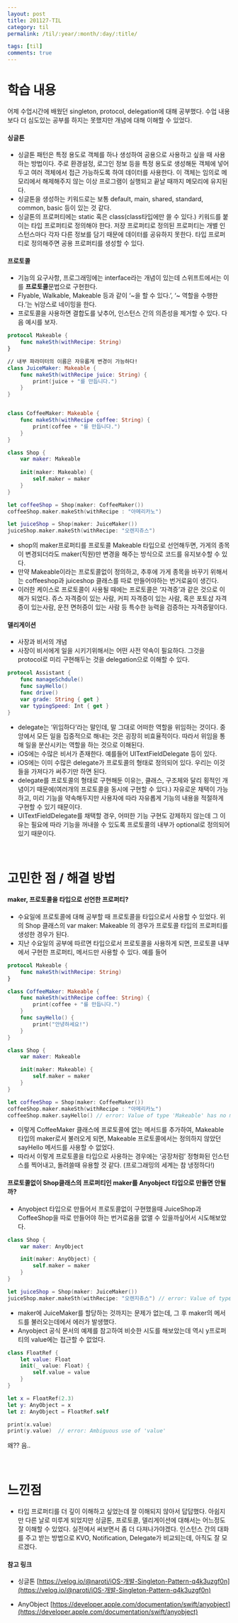```yaml
---
layout: post
title: 201127-TIL
category: til
permalink: /til/:year/:month/:day/:title/

tags: [til]
comments: true
---
```

# 학습 내용
 어제 수업시간에 배웠던 singleton, protocol, delegation에 대해 공부했다. 수업 내용보다 더 심도있는 공부를 하지는 못했지만 개념에 대해 이해할 수 있었다.

#### 싱글톤
- 싱글톤 패턴은 특정 용도로 객체를 하나 생성하여 공용으로 사용하고 싶을 때 사용하는 방법이다. 주로 환경설정, 로그인 정보 등을 특정 용도로 생성해둔 객체에 넣어두고 여러 객체에서 접근 가능하도록 하여 데이터를 사용한다. 이 객체는 임의로 메모리에서 해제해주지 않는 이상 프로그램이 실행되고 끝날 때까지 메모리에 유지된다.
- 싱글톤을 생성하는 키워드로는 보통 default, main, shared, standard, common, basic 등이 있는 것 같다.
- 싱글톤의 프로퍼티에는 static 혹은 class(class타입에만 쓸 수 있다.) 키워드를 붙이는 타입 프로퍼티로 정의해야 한다. 저장 프로퍼티로 정의된 프로퍼티는 개별 인스턴스마다 각자 다른 정보를 담기 때문에 데이터를 공유하지 못한다. 타입 프로퍼티로 정의해주면 공용 프로퍼티를 생성할 수 있다.


#### 프로토콜
- 기능의 요구사항, 프로그래밍에는 interface라는 개념이 있는데 스위프트에서는 이를 **프로토콜**문법으로 구현한다.
- Flyable, Walkable, Makeable 등과 같이 ‘~을 할 수 있다.’, ‘~ 역할을 수행한다.’는 뉘앙스로 네이밍을 한다.
- 프로토콜을 사용하면 결합도를 낮추어, 인스턴스 간의 의존성을 제거할 수 있다. 다음 예시를 보자.   
```SWIFT
protocol Makeable {
    func makeSth(withRecipe: String)
}

// 내부 파라미터의 이름은 자유롭게 변경이 가능하다!
class JuiceMaker: Makeable {
    func makeSth(withRecipe juice: String) {
        print(juice + "를 만듭니다.")
    }
}


class CoffeeMaker: Makeable {
    func makeSth(withRecipe coffee: String) {
        print(coffee + "를 만듭니다.")
    }
}

class Shop {
    var maker: Makeable
    
    init(maker: Makeable) {
        self.maker = maker
    }
}

let coffeeShop = Shop(maker: CoffeeMaker())
coffeeShop.maker.makeSth(withRecipe : "아메리카노")

let juiceShop = Shop(maker: JuiceMaker())
juiceShop.maker.makeSth(withRecipe: "오렌지쥬스")
```
- shop의 maker프로퍼티를 프로토콜 Makeable 타입으로 선언해두면, 가게의 종목이 변경되더라도 maker(직원)만 변경을 해주는 방식으로 코드를 유지보수할 수 있다.
- 만약 Makeable이라는 프로토콜없이 정의하고, 추후에 가게 종목을 바꾸기 위해서는 coffeeshop과 juiceshop 클래스를 따로 만들어야하는 번거로움이 생긴다.
- 이러한 케이스로 프로토콜이 사용될 때에는 프로토콜은 ‘자격증’과 같은 것으로 이해가 되었다. 쥬스 자격증이 있는 사람, 커피 자격증이 있는 사람, 혹은 포토샵 자격증이 있는사람, 운전 면허증이 있는 사람 등 특수한 능력을 검증하는 자격증말이다.


#### 델리게이션
- 사장과 비서의 개념
- 사장이 비서에게 일을 시키기위해서는 어떤 사전 약속이 필요하다. 그것을 protocol로 미리 구현해두는 것을 delegation으로 이해할 수 있다.   
```SWIFT
protocol Assistant {
    func manageSchdule()
    func sayHello()
    func drive()
    var grade: String { get }
    var typingSpeed: Int { get }
}
```
- delegate는 ‘위임하다’라는 말인데, 말 그대로 어떠한 역할을 위임하는 것이다. 중앙에서 모든 일을 집중적으로 해내는 것은 굉장히 비효율적이다. 따라서 위임을 통해 일을 분산시키는 역할을 하는 것으로 이해된다.
- iOS에는 수많은 비서가 존재한다. 예를들어 UITextFieldDelegate 등이 있다. 
- iOS에는 이미 수많은 delegate가 프로토콜의 형태로 정의되어 있다. 우리는 이것들을 가져다가 써주기만 하면 된다. 
- delegate를 프로토콜의 형태로 구현해둔 이유는, 클래스, 구조체와 달리 횡적인 개념이기 때문에(여러개의 프로토콜을 동시에 구현할 수 있다.) 자유로운 채택이 가능하고, 미리 기능을 약속해두지만 사용자에 따라 자유롭게 기능의 내용을 적절하게 구현할 수 있기 때문이다.
- UITextFieldDelegate를 채택할 경우, 어떠한 기능 구현도 강제하지 않는데 그 이유는 필요에 따라 기능을 꺼내쓸 수 있도록 프로토콜의 내부가 optional로 정의되어 있기 때문이다.

<br>

# 고민한 점 / 해결 방법

#### maker, 프로토콜을 타입으로 선언한 프로퍼티?
- 수요일에 프로토콜에 대해 공부할 때 프로토콜을 타입으로서 사용할 수 있었다. 위의 Shop 클래스의 var maker: Makeable 의 경우가 프로토콜 타입의 프로퍼티를 생성한 경우가 된다. 
- 지난 수요일의 공부에 따르면 타입으로서 프로토콜을 사용하게 되면, 프로토콜 내부에서 구현한 프로퍼티, 메서드만 사용할 수 있다. 예를 들어   
```SWIFT
protocol Makeable {
    func makeSth(withRecipe: String)
}

class CoffeeMaker: Makeable {
    func makeSth(withRecipe coffee: String) {
        print(coffee + "를 만듭니다.")
    }
    func sayHello() {
        print("안녕하세요!")
    }
}

class Shop {
    var maker: Makeable

    init(maker: Makeable) {
        self.maker = maker
    }
}

let coffeeShop = Shop(maker: CoffeeMaker())
coffeeShop.maker.makeSth(withRecipe : "아메리카노")
coffeeShop.maker.sayHello() // error: Value of type 'Makeable' has no member ‘sayHello'
```
- 이렇게 CoffeeMaker 클래스에 프로토콜에 없는 메서드를 추가하여, Makeable 타입의 maker로서 불러오게 되면, Makeable 프로토콜에서는 정의하지 않았던 sayHello  메서드를 사용할 수 없었다.
- 따라서 이렇게 프로토콜을 타입으로 사용하는 경우에는 ‘공장처럼’ 정형화된 인스턴스를 찍어내고, 돌려쓸때 유용할 것 같다. (프로그래밍의 세계는 참 냉정하다!) 


#### 프로토콜없이 Shop클래스의 프로퍼티인 maker를 Anyobject 타입으로 만들면 안될까?
- Anyobject 타입으로 만들어서 프로토콜없이 구현했을때 JuiceShop과 CoffeeShop을 따로 만들어야 하는 번거로움을 없앨 수 있을까싶어서 시도해보았다.   
```SWIFT
class Shop {
    var maker: AnyObject

    init(maker: AnyObject) {
        self.maker = maker
    }
}

let juiceShop = Shop(maker: JuiceMaker())
juiceShop.maker.makeSth(withRecipe: "오렌지쥬스") // error: Value of type 'AnyObject' has no member 'makeSth'
```
- maker에 JuiceMaker를 할당하는 것까지는 문제가 없는데, 그 후 maker의 메서드를 불러오는데에서 에러가 발생했다.
- Anyobject 공식 문서의 예제를 참고하여 비슷한 시도를 해보았는데 역시 y프로퍼티의 value에는 접근할 수 없었다.   
```SWIFT
class FloatRef {
    let value: Float
    init(_ value: Float) {
        self.value = value
    }
}

let x = FloatRef(2.3)
let y: AnyObject = x
let z: AnyObject = FloatRef.self

print(x.value)
print(y.value)  // error: Ambiguous use of 'value'
```

왜?? 음..

<br>

# 느낀점
 - 타입 프로퍼티를 더 깊이 이해하고 싶었는데 잘 이해되지 않아서 답답했다. 아쉽지만 다른 날로 미루게 되었지만 싱글톤, 프로토콜, 델리게이션에 대해서는 어느정도 잘 이해할 수 있었다. 실전에서 써보면서 좀 더 다져나가야겠다. 인스턴스 간의 대화를 주고 받는 방법으로 KVO, Notification, Delegate가 비교되는데, 아직도 잘 모르겠다.



#### 참고 링크
- 싱글톤 
[https://velog.io/@naroti/iOS-개발-Singleton-Pattern-q4k3uzgf0n](https://velog.io/@naroti/iOS-개발-Singleton-Pattern-q4k3uzgf0n)

- AnyObject 
[https://developer.apple.com/documentation/swift/anyobject](https://developer.apple.com/documentation/swift/anyobject)



